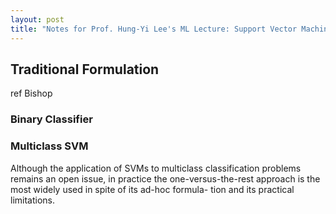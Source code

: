 ```yaml
---
layout: post
title: "Notes for Prof. Hung-Yi Lee's ML Lecture: Support Vector Machine"
---
```


## Traditional Formulation

ref Bishop

### Binary Classifier

### Multiclass SVM

Although the application of SVMs to multiclass classification problems remains an open issue, in practice the one-versus-the-rest approach is the most widely used in spite of its ad-hoc formula- tion and its practical limitations.

